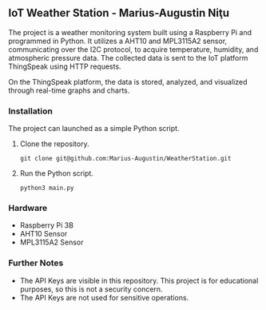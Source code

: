 ## IoT Weather Station - Marius-Augustin Niţu

The project is a weather monitoring system built using a Raspberry Pi and programmed in Python. It utilizes a AHT10 and MPL3115A2 sensor, communicating over the I2C protocol, to acquire temperature, humidity, and atmospheric pressure data. The collected data is sent to the IoT platform ThingSpeak using HTTP requests.

On the ThingSpeak platform, the data is stored, analyzed, and visualized through real-time graphs and charts.

### Installation

The project can launched as a simple Python script.

1. Clone the repository.
	```
	git clone git@github.com:Marius-Augustin/WeatherStation.git
	```
2. Run the Python script.
	```
	python3 main.py
	```

### Hardware

* Raspberry Pi 3B
* AHT10 Sensor
* MPL3115A2 Sensor

### Further Notes

* The API Keys are visible in this repository. This project is for educational purposes, so this is not a security concern.
* The API Keys are not used for sensitive operations.
